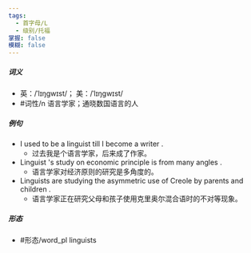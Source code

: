 ```yaml
---
tags:
  - 首字母/L
  - 级别/托福
掌握: false
模糊: false
---
```

##### 词义
- 英：/ˈlɪŋɡwɪst/； 美：/ˈlɪŋɡwɪst/
- #词性/n  语言学家；通晓数国语言的人
##### 例句
- I used to be a linguist till I become a writer .
	- 过去我是个语言学家，后来成了作家。
- Linguist 's study on economic principle is from many angles .
	- 语言学家对经济原则的研究是多角度的。
- Linguists are studying the asymmetric use of Creole by parents and children .
	- 语言学家正在研究父母和孩子使用克里奥尔混合语时的不对等现象。
##### 形态
- #形态/word_pl linguists
